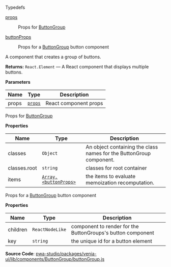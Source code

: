 
Typedefs

<dl>
<dt><a href="#props">props</a></dt>
<dd>

Props for [ButtonGroup](#ButtonGroup)

</dd>
<dt><a href="#buttonProps">buttonProps</a></dt>
<dd>

Props for a [ButtonGroup](#ButtonGroup) button component

</dd>
</dl>

A component that creates a group of buttons.

**Returns:**
`React.Element`
   — A React component that displays multiple buttons.

**Parameters**

| Name | Type | Description |
| --- | --- | --- |
| props | [`props`](#props) | React component props |

Props for [ButtonGroup](#ButtonGroup)

**Properties**

| Name | Type | Description |
| --- | --- | --- |
| classes | `Object` | An object containing the class names for the ButtonGroup component. |
| classes.root | `string` | classes for root container |
| items | [`Array.<buttonProps>`](#buttonProps) | the items to evaluate memoization recomputation. |

Props for a [ButtonGroup](#ButtonGroup) button component

**Properties**

| Name | Type | Description |
| --- | --- | --- |
| children | `ReactNodeLike` | component to render for the ButtonGroups's button component |
| key | `string` | the unique id for a button element |

**Source Code**: [pwa-studio/packages/venia-ui/lib/components/ButtonGroup/buttonGroup.js](https://github.com/magento/pwa-studio/blob/develop/packages/venia-ui/lib/components/ButtonGroup/buttonGroup.js)
